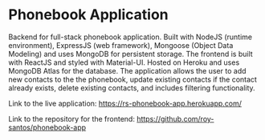 # Phonebook Application

Backend for full-stack phonebook application. Built with NodeJS (runtime environment), ExpressJS (web framework), Mongoose (Object Data Modeling) and uses MongoDB for persistent storage. The frontend is built with ReactJS and styled with Material-UI. Hosted on Heroku and uses MongoDB Atlas for the database. The application allows the user to add new contacts to the the phonebook, update existing contacts if the contact already exists, delete existing contacts, and includes filtering functionality.

Link to the live application: https://rs-phonebook-app.herokuapp.com/

Link to the repository for the frontend: https://github.com/roy-santos/phonebook-app